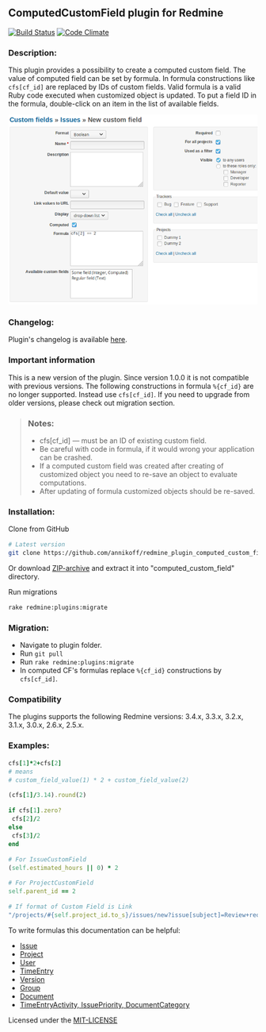 ## ComputedCustomField plugin for Redmine

[![Build Status](https://travis-ci.org/annikoff/redmine_plugin_computed_custom_field.svg?branch=master)](https://travis-ci.org/annikoff/redmine_plugin_computed_custom_field)
[![Code Climate](https://codeclimate.com/github/annikoff/redmine_plugin_computed_custom_field/badges/gpa.svg)](https://codeclimate.com/github/annikoff/redmine_plugin_computed_custom_field)

### Description:

This plugin provides a possibility to create a computed custom field.
The value of computed field can be set by formula.
In formula constructions like `cfs[cf_id]` are replaced by IDs of custom fields.
Valid formula is a valid Ruby code executed when customized object is updated.
To put a field ID in the formula, double-click on an item in the list of available fields.


![ComputedCustomField plugin for Redmine](https://raw.githubusercontent.com/annikoff/images/master/redmine_plugin_computed_custom_field_v_1_0_3.png)

### Changelog:

Plugin's changelog is available [here](CHANGELOG.md).

### Important information

This is a new version of the plugin. Since version 1.0.0 it is not compatible with previous versions.
The following constructions in formula `%{cf_id}` are no longer supported. Instead use `cfs[cf_id]`.
If you need to upgrade from older versions, please check out migration section.

> ### Notes:
> - cfs[cf_id] &mdash; must be an ID of existing custom field.
> - Be careful with code in formula, if it would wrong your application can be crashed.
> - If a computed custom field was created after creating of customized object you need to re-save an object to evaluate computations.
> - After updating of formula customized objects should be re-saved.

### Installation:

Clone from GitHub
```sh
# Latest version
git clone https://github.com/annikoff/redmine_plugin_computed_custom_field.git computed_custom_field
```

Or download [ZIP-archive](https://github.com/annikoff/redmine_plugin_computed_custom_field/archive/master.zip) and extract it into "computed_custom_field" directory.

Run migrations
```sh
rake redmine:plugins:migrate
```

### Migration:
- Navigate to plugin folder.
- Run `git pull`
- Run `rake redmine:plugins:migrate`
- In computed CF's formulas replace `%{cf_id}` constructions by `cfs[cf_id]`.

### Compatibility

The plugins supports the following Redmine versions: 3.4.x, 3.3.x, 3.2.x, 3.1.x, 3.0.x, 2.6.x, 2.5.x.

### Examples:
```ruby
cfs[1]*2+cfs[2]
# means
# custom_field_value(1) * 2 + custom_field_value(2)
```

```ruby
(cfs[1]/3.14).round(2)
```

```ruby
if cfs[1].zero?
 cfs[2]/2
else
 cfs[3]/2
end
```

```ruby
# For IssueCustomField
(self.estimated_hours || 0) * 2
```

```ruby
# For ProjectCustomField
self.parent_id == 2
```

```ruby
# If format of Custom Field is Link
"/projects/#{self.project_id.to_s}/issues/new?issue[subject]=Review+request+[##{self.id.to_s} #{self.subject}]&issue[tracker_id]=3"
```

To write formulas this documentation can be helpful:
- [Issue](http://www.rubydoc.info/github/edavis10/redmine/Issue)
- [Project](http://www.rubydoc.info/github/edavis10/redmine/Project)
- [User](http://www.rubydoc.info/github/edavis10/redmine/User)
- [TimeEntry](http://www.rubydoc.info/github/edavis10/redmine/TimeEntry)
- [Version](http://www.rubydoc.info/github/edavis10/redmine/Version)
- [Group](http://www.rubydoc.info/github/edavis10/redmine/Group)
- [Document](http://www.rubydoc.info/github/edavis10/redmine/Document)
- [TimeEntryActivity, IssuePriority, DocumentCategory](http://www.rubydoc.info/github/edavis10/redmine/Enumeration)

Licensed under the [MIT-LICENSE](MIT-LICENSE)
